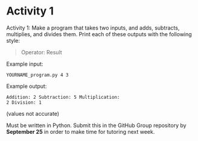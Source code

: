 # Activity 1
Activity 1:
Make a program that takes two inputs, and adds, subtracts, multiplies, and divides them.
Print each of these outputs with the following style:

> Operator: Result

Example input:
    <pre><code>YOURNAME_program.py 4 3
    </code></pre>
    
Example output:
    <pre><code>Addition: 2
        Subtraction: 5
        Multiplication: 2
        Division: 1
    </code></pre>
(values not accurate)

Must be written in Python.
Submit this in the GitHub Group repository by **September 25** in order to make time for tutoring next week.
